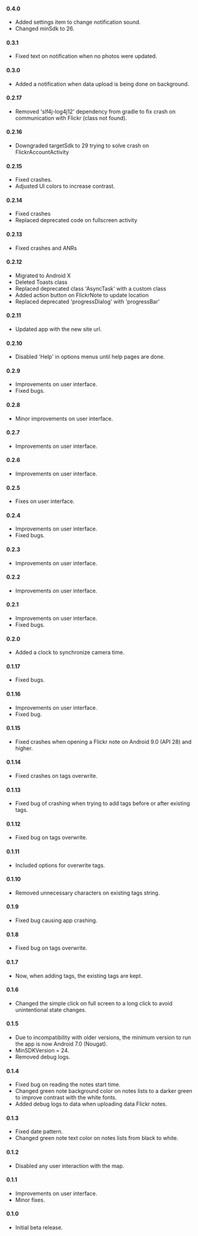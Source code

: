 #### **0.4.0**
- Added settings item to change notification sound.
- Changed minSdk to 26.

#### **0.3.1**
- Fixed text on notification when no photos were updated.

#### **0.3.0**
- Added a notification when data upload is being done on background.

#### **0.2.17**
- Removed 'slf4j-log4j12' dependency from gradle to fix crash on communication with Flickr (class not found).

#### **0.2.16**
- Downgraded targetSdk to 29 trying to solve crash on FlickrAccountActivity

#### **0.2.15**
- Fixed crashes.
- Adjusted UI colors to increase contrast.

#### **0.2.14**
- Fixed crashes
- Replaced deprecated code on fullscreen activity

#### **0.2.13**
- Fixed crashes and ANRs

#### **0.2.12**
- Migrated to Android X
- Deleted Toasts class
- Replaced deprecated class 'AsyncTask' with a custom class
- Added action button on FlickrNote to update location
- Replaced deprecated 'progressDialog' with 'progressBar'

#### **0.2.11**
- Updated app with the new site url.

#### **0.2.10**
- Disabled 'Help' in options menus until help pages are done.

#### **0.2.9**
- Improvements on user interface.
- Fixed bugs.

#### **0.2.8**
- Minor improvements on user interface.

#### **0.2.7**
- Improvements on user interface.

#### **0.2.6**
- Improvements on user interface.

#### **0.2.5**
- Fixes on user interface.

#### **0.2.4**
- Improvements on user interface.
- Fixed bugs.

#### **0.2.3**
- Improvements on user interface.

#### **0.2.2**
- Improvements on user interface.

#### **0.2.1**
- Improvements on user interface.
- Fixed bugs.

#### **0.2.0**
- Added a clock to synchronize camera time.

#### **0.1.17**
- Fixed bugs.

#### **0.1.16**
- Improvements on user interface.
- Fixed bug.

#### **0.1.15**
- Fixed crashes when opening a Flickr note on Android 9.0 (API 28) and higher.

#### **0.1.14**
- Fixed crashes on tags overwrite.

#### **0.1.13**
- Fixed bug of crashing when trying to add tags before or after existing tags.

#### **0.1.12**
- Fixed bug on tags overwrite.

#### **0.1.11**
- Included options for overwrite tags.

#### **0.1.10**
- Removed unnecessary characters on existing tags string.

#### **0.1.9**
- Fixed bug causing app crashing.

#### **0.1.8**
- Fixed bug on tags overwrite.

#### **0.1.7**
- Now, when adding tags, the existing tags are kept.

#### **0.1.6**
- Changed the simple click on full screen to a long click to avoid unintentional state changes. 

#### **0.1.5**
- Due to incompatibility with older versions, the minimum version to run the app is now Android 7.0 (Nougat).
- MinSDKVersion = 24.
- Removed debug logs.

#### **0.1.4**
- Fixed bug on reading the notes start time.
- Changed green note background color on notes lists to a darker green to improve contrast with the white fonts.
- Added debug logs to data when uploading data Flickr notes.

#### **0.1.3**
- Fixed date pattern.
- Changed green note text color on notes lists from black to white.

#### **0.1.2**
- Disabled any user interaction with the map.

#### **0.1.1**
- Improvements on user interface.
- Minor fixes.

#### **0.1.0**
- Initial beta release.

